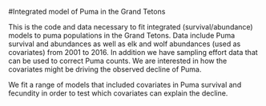#Integrated model of Puma in the Grand Tetons

This is the code and data necessary to fit integrated (survival/abundance) models to puma populations in the Grand Tetons. Data include Puma survival and abundances as well as elk and wolf abundances (used as covariates) from 2001 to 2016. In addition we have sampling effort data that can be used to correct Puma counts. We are interested in how the covariates might be driving the observed decline of Puma. 

We fit a range of models that included covariates in Puma survival and fecundity in order to test which covariates can explain the decline.
